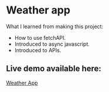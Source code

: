 # Weather app

What I learned from making this project: 

- How to use fetchAPI.
- Introduced to async javascript.
- Introduced to APIs.

## Live demo available here:

[Weather App](https://rustamyuburov.github.io/weather-app/)